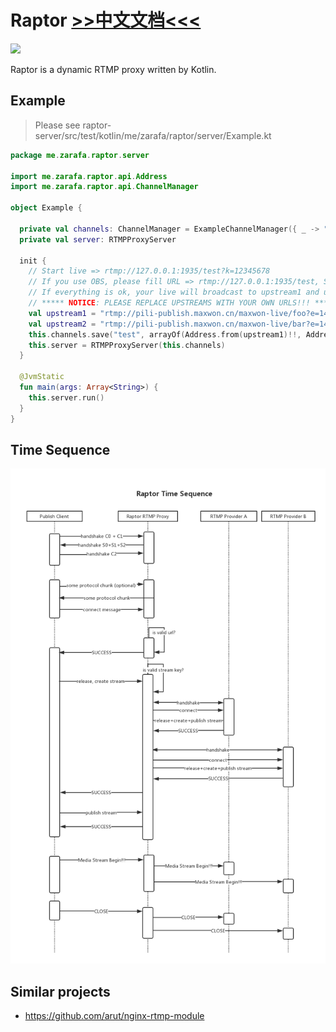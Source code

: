 # Raptor [>>中文文档<<<](./README.zh-CN.md)

[![](https://jitpack.io/v/jjeffcaii/raptor.svg)](https://jitpack.io/#jjeffcaii/raptor)

Raptor is a dynamic RTMP proxy written by Kotlin.

## Example
> Please see raptor-server/src/test/kotlin/me/zarafa/raptor/server/Example.kt
```kotlin
package me.zarafa.raptor.server

import me.zarafa.raptor.api.Address
import me.zarafa.raptor.api.ChannelManager

object Example {

  private val channels: ChannelManager = ExampleChannelManager({ _ -> "?k=12345678" })
  private val server: RTMPProxyServer

  init {
    // Start live => rtmp://127.0.0.1:1935/test?k=12345678
    // If you use OBS, please fill URL => rtmp://127.0.0.1:1935/test, StreamKey => ?k=12345678
    // If everything is ok, your live will broadcast to upstream1 and upstream2
    // ***** NOTICE: PLEASE REPLACE UPSTREAMS WITH YOUR OWN URLS!!! *****
    val upstream1 = "rtmp://pili-publish.maxwon.cn/maxwon-live/foo?e=1491469885&token=Thphesb5UQHYEMKQspI4LrUUKO3gWd47rEvGdHcK:j3cKLk84CYPx3koCQru6jlLoRO4="
    val upstream2 = "rtmp://pili-publish.maxwon.cn/maxwon-live/bar?e=1491469885&token=Thphesb5UQHYEMKQspI4LrUUKO3gWd47rEvGdHcK:j3cKLk84CYPx3koCQru6jlLoRO4="
    this.channels.save("test", arrayOf(Address.from(upstream1)!!, Address.from(upstream2)!!))
    this.server = RTMPProxyServer(this.channels)
  }

  @JvmStatic
  fun main(args: Array<String>) {
    this.server.run()
  }
}
```

## Time Sequence
![time_sequence_diagram](docs/timeseq.png "time_sequence")

## Similar projects
 - https://github.com/arut/nginx-rtmp-module

